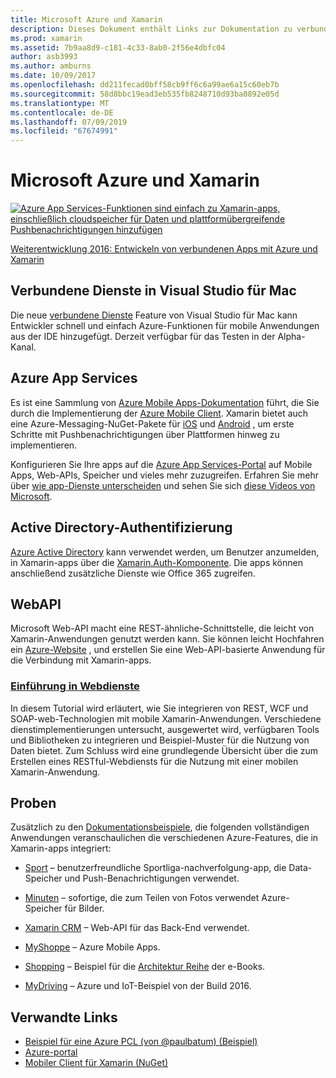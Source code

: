 ```yaml
---
title: Microsoft Azure und Xamarin
description: Dieses Dokument enthält Links zur Dokumentation zu verbundenen Diensten in Visual Studio für Mac, die Azure Mobile Apps, die Active Directory-Authentifizierung und die Web-API.
ms.prod: xamarin
ms.assetid: 7b9aa8d9-c181-4c33-8ab0-2f56e4dbfc04
author: asb3993
ms.author: amburns
ms.date: 10/09/2017
ms.openlocfilehash: dd211fecad0bff58cb9ff6c6a99ae6a15c60eb7b
ms.sourcegitcommit: 58d8bbc19ead3eb535fb8248710d93ba0892e05d
ms.translationtype: MT
ms.contentlocale: de-DE
ms.lasthandoff: 07/09/2019
ms.locfileid: "67674991"
---
```

# <a name="microsoft-azure-and-xamarin"></a>Microsoft Azure und Xamarin

[![](images/evolve-mikej-azure-sml.png "Azure App Services-Funktionen sind einfach zu Xamarin-apps, einschließlich cloudspeicher für Daten und plattformübergreifende Pushbenachrichtigungen hinzufügen")](https://evolve.xamarin.com/session/56ec886fde91c6253c277bc6)

[Weiterentwicklung 2016: Entwickeln von verbundenen Apps mit Azure und Xamarin](https://evolve.xamarin.com/session/56ec886fde91c6253c277bc6)

## <a name="connected-services-in-visual-studio-for-mac"></a>Verbundene Dienste in Visual Studio für Mac

Die neue [verbundene Dienste](connected-services.md) Feature von Visual Studio für Mac kann Entwickler schnell und einfach Azure-Funktionen für mobile Anwendungen aus der IDE hinzugefügt. Derzeit verfügbar für das Testen in der Alpha-Kanal.

## <a name="azure-app-services"></a>Azure App Services

Es ist eine Sammlung von [Azure Mobile Apps-Dokumentation](~/cross-platform/data-cloud/mobile-apps.md) führt, die Sie durch die Implementierung der [Azure Mobile Client](https://www.nuget.org/packages/Microsoft.Azure.Mobile.Client/).
Xamarin bietet auch eine Azure-Messaging-NuGet-Pakete für [iOS](https://www.nuget.org/packages/Xamarin.Azure.NotificationHubs.iOS/) und [Android](https://www.nuget.org/packages/Xamarin.Azure.NotificationHubs.Android/) , um erste Schritte mit Pushbenachrichtigungen über Plattformen hinweg zu implementieren.

Konfigurieren Sie Ihre apps auf die [Azure App Services-Portal](https://portal.azure.com/) auf Mobile Apps, Web-APIs, Speicher und vieles mehr zuzugreifen. Erfahren Sie mehr über [wie app-Dienste unterscheiden](https://azure.microsoft.com/updates/whats-new-with-azure-app-service/) und sehen Sie sich [diese Videos von Microsoft](https://azure.microsoft.com/campaigns/azure-march-announcement/).

## <a name="active-directory-authentication"></a>Active Directory-Authentifizierung

[Azure Active Directory](~/cross-platform/data-cloud/active-directory/index.md) kann verwendet werden, um Benutzer anzumelden, in Xamarin-apps über die [Xamarin.Auth-Komponente](https://www.nuget.org/packages/Xamarin.Auth/).
Die apps können anschließend zusätzliche Dienste wie Office 365 zugreifen.

## <a name="webapi"></a>WebAPI

Microsoft Web-API macht eine REST-ähnliche-Schnittstelle, die leicht von Xamarin-Anwendungen genutzt werden kann.
Sie können leicht Hochfahren ein [Azure-Website](https://trywebsites.azurewebsites.net/) , und erstellen Sie eine Web-API-basierte Anwendung für die Verbindung mit Xamarin-apps.


###  <a name="introduction-to-web-servicescross-platformdata-cloudweb-servicesindexmd"></a>[Einführung in Webdienste](~/cross-platform/data-cloud/web-services/index.md)

In diesem Tutorial wird erläutert, wie Sie integrieren von REST, WCF und SOAP-web-Technologien mit mobile Xamarin-Anwendungen. Verschiedene dienstimplementierungen untersucht, ausgewertet wird, verfügbaren Tools und Bibliotheken zu integrieren und Beispiel-Muster für die Nutzung von Daten bietet. Zum Schluss wird eine grundlegende Übersicht über die zum Erstellen eines RESTful-Webdiensts für die Nutzung mit einer mobilen Xamarin-Anwendung.

## <a name="samples"></a>Proben

Zusätzlich zu den [Dokumentationsbeispiele](https://github.com/xamarin/mobile-samples/tree/master/Azure), die folgenden vollständigen Anwendungen veranschaulichen die verschiedenen Azure-Features, die in Xamarin-apps integriert:

- [Sport](https://github.com/xamarin/Sport) – benutzerfreundliche Sportliga-nachverfolgung-app, die Data-Speicher und Push-Benachrichtigungen verwendet.
- [Minuten](https://github.com/pierceboggan/Moments) – sofortige, die zum Teilen von Fotos verwendet Azure-Speicher für Bilder.
- [Xamarin CRM](https://github.com/xamarin/app-crm) – Web-API für das Back-End verwendet.
- [MyShoppe](https://github.com/jamesmontemagno/MyShoppe) – Azure Mobile Apps.

- [Shopping](https://github.com/dotnet-architecture/eShopOnContainers) – Beispiel für die [Architektur Reihe](https://www.microsoft.com/net/learn/architecture) der e-Books.
- [MyDriving](https://azure.microsoft.com/campaigns/mydriving/) – Azure und IoT-Beispiel von der Build 2016.


## <a name="related-links"></a>Verwandte Links

- [Beispiel für eine Azure PCL (von @paulbatum) (Beispiel)](https://github.com/paulbatum/mobile-services-xamarin-pcl)
- [Azure-portal](https://azure.microsoft.com/)
- [Mobiler Client für Xamarin (NuGet)](https://www.nuget.org/packages/Microsoft.Azure.Mobile.Client/)
